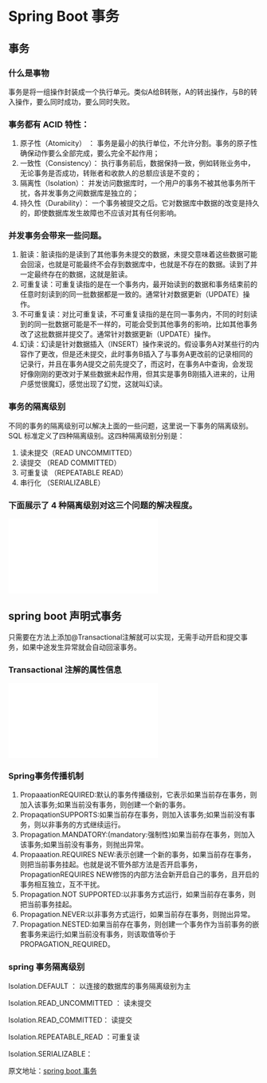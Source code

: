 # Spring Boot 事务

## 事务

### 什么是事物

事务是将一组操作封装成一个执行单元。类似A给B转账，A的转出操作，与B的转入操作，要么同时成功，要么同时失败。

### 事务都有 ACID 特性：

1.  原子性（Atomicity） ： 事务是最小的执行单位，不允许分割。事务的原子性确保动作要么全部完成，要么完全不起作用；
2.  一致性（Consistency）： 执行事务前后，数据保持一致，例如转账业务中，无论事务是否成功，转账者和收款人的总额应该是不变的；
3.  隔离性（Isolation）： 并发访问数据库时，一个用户的事务不被其他事务所干扰，各并发事务之间数据库是独立的；
4.  持久性（Durability）： 一个事务被提交之后。它对数据库中数据的改变是持久的，即使数据库发生故障也不应该对其有任何影响。

### 并发事务会带来一些问题。

1.  脏读：脏读指的是读到了其他事务未提交的数据，未提交意味着这些数据可能会回滚，也就是可能最终不会存到数据库中，也就是不存在的数据。读到了并一定最终存在的数据，这就是脏读。
2.  可重复读：可重复读指的是在一个事务内，最开始读到的数据和事务结束前的任意时刻读到的同一批数据都是一致的。通常针对数据更新（UPDATE）操作。
3.  不可重复读：对比可重复读，不可重复读指的是在同一事务内，不同的时刻读到的同一批数据可能是不一样的，可能会受到其他事务的影响，比如其他事务改了这批数据并提交了。通常针对数据更新（UPDATE）操作。
4.  幻读：幻读是针对数据插入（INSERT）操作来说的。假设事务A对某些行的内容作了更改，但是还未提交，此时事务B插入了与事务A更改前的记录相同的记录行，并且在事务A提交之前先提交了，而这时，在事务A中查询，会发现好像刚刚的更改对于某些数据未起作用，但其实是事务B刚插入进来的，让用户感觉很魔幻，感觉出现了幻觉，这就叫幻读。

### 事务的隔离级别

不同的事务的隔离级别可以解决上面的一些问题，这里说一下事务的隔离级别。 SQL 标准定义了四种隔离级别。这四种隔离级别分别是：

1.  读未提交（READ UNCOMMITTED）
2.  读提交 （READ COMMITTED）
3.  可重复读 （REPEATABLE READ）
4.  串行化 （SERIALIZABLE）

### 下面展示了 4 种隔离级别对这三个问题的解决程度。

![](./attachments/2.table.html)

## spring boot 声明式事务

只需要在方法上添加@Transactional注解就可以实现，无需手动开启和提交事务，如果中途发生异常就会自动回滚事务。

### Transactional 注解的属性信息

![](./attachments/3.table.html)

### Spring事务传播机制

1.  PropaaationREQUIRED:默认的事务传播级别，它表示如果当前存在事务，则加入该事务;如果当前没有事务，则创建一个新的事务。
2.  PropaqationSUPPORTS:如果当前存在事务，则加入该事务;如果当前没有事务，则以非事务的方式继续运行。
3.  Propagation.MANDATORY:(mandatory:强制性)如果当前存在事务，则加入该事务;如果当前没有事务，则抛出异常。
4.  Propaaation.REQUIRES NEW:表示创建一个新的事务，如果当前存在事务，则把当前事务挂起。也就是说不管外部方法是否开启事务，PropagationREQUIRES NEW修饰的内部方法会新开启自己的事务，且开启的事务相互独立，互不干扰。
5.  Propagation.NOT SUPPORTED:以非事务方式运行，如果当前存在事务，则把当前事务挂起。
6.  Propagation.NEVER:以非事务方式运行，如果当前存在事务，则抛出异常。
7.  Propagation.NESTED:如果当前存在事务，则创建一个事务作为当前事务的嵌套事务来运行;如果当前没有事务，则该取值等价于PROPAGATION\_REQUIRED。

### spring 事务隔离级别

Isolation.DEFAULT ： 以连接的数据库的事务隔离级别为主

Isolation.READ\_UNCOMMITTED ： 读未提交

Isolation.READ\_COMMITTED： 读提交

Isolation.REPEATABLE\_READ ：可重复读

Isolation.SERIALIZABLE：

  

原文地址：[spring boot 事务](https://zhuanlan.zhihu.com/p/641977368) 



